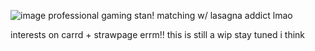 ![image](https://github.com/user-attachments/assets/079eef65-c268-482f-a650-1ec83d9d648d)
professional gaming stan!
matching w/ lasagna addict lmao


interests on carrd + strawpage errm!!
this is still a wip stay tuned i think
